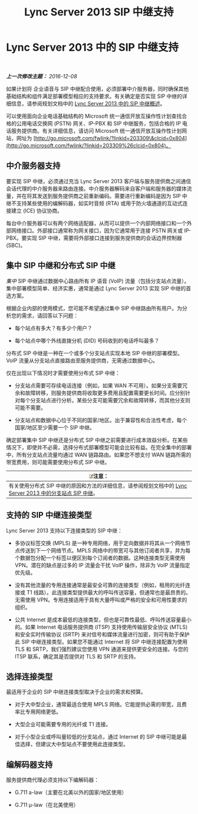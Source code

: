 ﻿---
title: Lync Server 2013 SIP 中继支持
TOCTitle: SIP 中继支持
ms:assetid: e3042831-e8d8-4ea2-baa2-1a697401ffa0
ms:mtpsurl: https://technet.microsoft.com/zh-cn/library/Gg399005(v=OCS.15)
ms:contentKeyID: 49314533
ms.date: 12/10/2016
mtps_version: v=OCS.15
ms.translationtype: HT
---

# Lync Server 2013 中的 SIP 中继支持

 

_**上一次修改主题：** 2016-12-08_

如果计划将 企业语音与 SIP 中继配合使用，必须部署中介服务器，同时确保其他基础结构和组件满足部署模型相应的支持要求。有关确定是否实现 SIP 中继的详细信息，请参阅规划文档中的 [Lync Server 2013 中的 SIP 中继概述](lync-server-2013-overview-of-sip-trunking.md)。

可以使用面向企业电话基础结构的 Microsoft 统一通信开放互操作性计划查找合格的公用电话交换网 (PSTN) 网关、IP-PBX 和 SIP 中继服务，包括合格的 IP 电话服务提供商。有关详细信息，请访问 Microsoft 统一通信开放互操作性计划网站，网址为 [http://go.microsoft.com/fwlink/?linkid=203309\&clcid=0x804](http://go.microsoft.com/fwlink/?linkid=203309%26clcid=0x804)。

## 中介服务器支持

要实现 SIP 中继，必须通过充当 Lync Server 2013 客户端与服务提供商之间通信会话代理的中介服务器来路由连接。中介服务器解码来自客户端和服务器的媒体流量，并在将其发送到服务提供商之前重新编码。需要进行重新编码是因为 SIP 中继不支持某些使用的编解码器，如实时音频 (RTA) 或用于防火墙通道的互动式连接建立 (ICE) 协议协商。

每台中介服务器可以有两个网络适配器，从而可以提供一个内部网络接口和一个外部网络接口。外部接口通常称为网关接口，因为它通常用于连接 PSTN 网关或 IP-PBX。要实现 SIP 中继，需要将外部接口连接到服务提供商的会话边界控制器 (SBC)。

## 集中 SIP 中继和分布式 SIP 中继

*集中* SIP 中继通过数据中心路由所有 IP 语音 (VoIP) 流量（包括分支站点流量）。集中部署模型简单、经济实惠，通常是通过 Lync Server 2013 实现 SIP 中继的首选方案。

根据企业内部的使用模式，您可能不希望通过集中 SIP 中继路由所有用户。为分析您的需求，请回答以下问题：

  - 每个站点有多大？有多少个用户？

  - 每个站点中哪个外线直拨分机 (DID) 号码收到的电话呼叫最多？

分布式 SIP 中继是一种在一个或多个分支站点实现本地 SIP 中继的部署模型。VoIP 流量从分支站点直接路由至服务提供商，无需通过数据中心。

仅在出现以下情况时才需要使用分布式 SIP 中继：

  - 分支站点需要可存续电话连接（例如，如果 WAN 不可用）。如果分支需要冗余和故障转移，则服务提供商将收取更多费用且配置需要更长时间。应分别针对每个分支站点进行分析。某些分支可能需要冗余和故障转移，而其他分支则可能不需要。

  - 分支站点和数据中心位于不同的国家/地区。出于兼容性和合法性考虑，每个国家/地区至少需要一个 SIP 中继。

确定部署集中 SIP 中继还是分布式 SIP 中继之前需要进行成本效益分析。在某些情况下，即使并不必需，选择分布式部署模型可能会比较有益。在完全集中的部署中，所有分支站点流量均通过 WAN 链路路由。如果您不想支付 WAN 链路所需的带宽费用，则可能需要使用分布式 SIP 中继。

<table>
<thead>
<tr class="header">
<th><img src="images/Dn783119.note(OCS.15).gif" title="note" alt="note" />注意：</th>
</tr>
</thead>
<tbody>
<tr class="odd">
<td>有关使用分布式 SIP 中继的原因和方法的详细信息，请参阅规划文档中的 <a href="lync-server-2013-branch-site-sip-trunking.md">Lync Server 2013 中的分支站点 SIP 中继</a>。</td>
</tr>
</tbody>
</table>


## 支持的 SIP 中继连接类型

Lync Server 2013 支持以下连接类型的 SIP 中继：

  - 多协议标签交换 (MPLS) 是一种专用网络，用于定向数据并将其从一个网络节点传送到下一个网络节点。MPLS 网络中的带宽可与其他订阅者共享，并为每个数据包分配一个标签以便区别每个订阅者的数据。这种连接类型无需使用 VPN。潜在的缺点是过多的 IP 流量会干扰 VoIP 操作，除非为 VoIP 流量指定优先级。

  - 没有其他流量的专用连接通常是最安全可靠的连接类型（例如，租用的光纤连接或 T1 线路）。此连接类型提供最大的呼叫传送容量，但通常也是最昂贵的。无需使用 VPN。专用连接适用于具有大量呼叫或严格的安全和可用性要求的组织。

  - 公共 Internet 是成本最低的连接类型，但也是可靠性最低、呼叫传送容量最小的。如果 Internet 电话服务提供商 (ITSP) 支持使用传输层安全协议 (MTLS) 和安全实时传输协议 (SRTP) 来对信号和媒体流量进行加密，则可有助于保护此 SIP 中继连接类型。如果您不能通过 Internet 将 SIP 中继连接配置为使用 TLS 和 SRTP，我们强烈建议您使用 VPN 通道来提供更安全的连接。与您的 ITSP 联系，确定其是否提供对 TLS 和 SRTP 的支持。

## 选择连接类型

最适用于企业的 SIP 中继连接类型取决于企业的需求和预算。

  - 对于大中型企业，通常最适合使用 MPLS 网络。它能提供必需的带宽，且费率比专用网络更低。

  - 大型企业可能需要专用的光纤或 T1 连接。

  - 对于小型企业或呼叫量较低的分支站点，通过 Internet 的 SIP 中继可能是最佳选择，但建议大中型站点不要使用此连接类型。

## 编解码器支持

服务提供商代理必须支持以下编解码器：

  - G.711 a-law（主要在北美以外的国家/地区使用）

  - G.711 μ-law（在北美使用）

